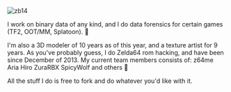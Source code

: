 ![zb14](https://user-images.githubusercontent.com/55566323/214814221-a43ccdd3-341b-42f8-aec1-f724c574a84e.png)

I work on binary data of any kind, and I do data forensics for certain games (TF2, OOT/MM, Splatoon). 🔎

I'm also a 3D modeler of 10 years as of this year, and a texture artist for 9 years.
As you've probably guess, I do Zelda64 rom hacking, and have been since December of 2013.
My current team members consists of:
z64me
Aria Hiro
ZuraRBX
SpicyWolf
and others 🎉

All the stuff I do is free to fork and do whatever you'd like with it.
